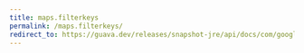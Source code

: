 ```yaml
---
title: maps.filterkeys
permalink: /maps.filterkeys/
redirect_to: https://guava.dev/releases/snapshot-jre/api/docs/com/google/common/collect/Maps.html#filterKeys-java.util.Map-com.google.common.base.Predicate-
---
```

